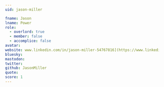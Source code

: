 ```yaml
---
uid: jason-miller

fname: Jason
lname: Power
role:
  - overlord: true
  - member: false
  - accomplice: false
avatar: 
website: www.linkedin.com/in/jason-miller-54767816](https://www.linkedin.com/in/jason-power-54767816)
bluesky: 
mastodon: 
twitter: 
github: JasonMiller
quote: 
score: 1
---
```

